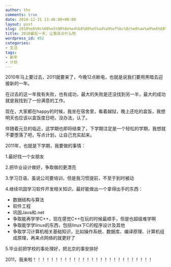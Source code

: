 ```yaml
---
author: ths
comments: true
date: 2010-12-31 13:46:00+00:00
layout: post
slug: 2010%e6%9c%80%e5%90%8e%e4%b8%80%e5%a4%a9%ef%bc%8c%e8%ae%a9%e6%88%91%e8%af%b4%e7%82%b9%e4%bb%80%e4%b9%88%e5%90%a7
title: 2010最后一天，让我说点什么吧
wordpress_id: 452
categories:
- 生活
tags:
- 新年
- 计划
---
```


2010年马上要过去，2011就要来了，今晚12点断电，也就是说我们要用黑暗去迎接新的一年。





在过去的这一年我有失败，也有成功，最大的失败是还没找到另一半，最大的成功就是我找到了一份满意的工作。





现在，大家都在happy的时候，我坐在宿舍里，看着越狱，晚上还吃的盒饭，我想明天也应该以盒饭度日吧，没办法，认了。





伴随着元旦的临近，这学期也即将结束了，下学期注定是一个轻松的学期，我想就不要堕落了吧，写点计划，让自己充实起来。





2011年，也就是下学期，我要做的事情：





1.最好找一个女朋友





2.把毕业设计做好，争取做的更漂亮





3.学习日语，虽说公司要培训，但是我习惯提前，不至于到时被动





4.继续巩固学习软件开发相关知识，最好能做出一个拿得出手的东西：





  * 数据结构与算法  
  * 软件工程  
  * 巩固Java和.net  
  * 争取能再学学C++，现在感觉C++在玩的时候最顺手，但是也超级难学啊  
  * 争取能学学linux的东西，包括linux下C的程序设计及其他  
  * 争取学习计算机相关基础知识，比如操作系统、数据库、编译原理、计算机组成原理，再来点网络的就更好了




5.毕业前把学校的事处理好，把北京的事安排好





2011，我来啦！！！！！！！！！！！！！！！！！！！！！！！！！！！



